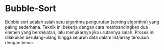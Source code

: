 # Bubble-Sort
Bubble sort adalah salah satu algoritma pengurutan (sorting algorithm) yang paling sederhana. Teknik ini bekerja dengan cara membandingkan dua elemen yang berdekatan, lalu menukarnya jika urutannya salah. Proses ini dilakukan berulang-ulang hingga seluruh data dalam list/array tersusun dengan benar. 
